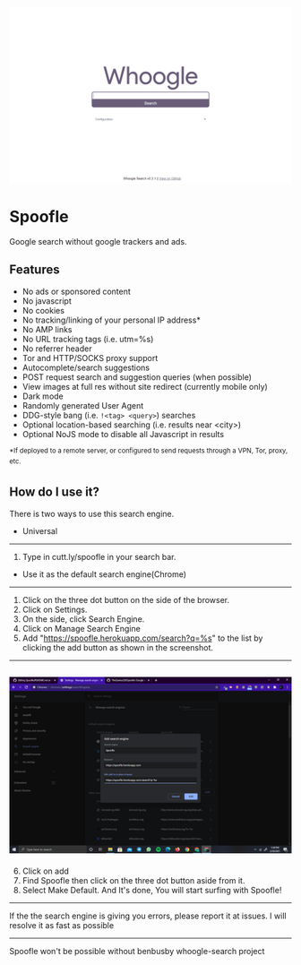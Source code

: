 ![spooflesplash](https://github.com/TheGamerz29/Spoofle/raw/main/Screenshot%20(23).png)
# Spoofle
Google search without google trackers and ads.

## Features
- No ads or sponsored content
- No javascript
- No cookies
- No tracking/linking of your personal IP address\*
- No AMP links
- No URL tracking tags (i.e. utm=%s)
- No referrer header
- Tor and HTTP/SOCKS proxy support
- Autocomplete/search suggestions
- POST request search and suggestion queries (when possible)
- View images at full res without site redirect (currently mobile only)
- Dark mode
- Randomly generated User Agent
- DDG-style bang (i.e. `!<tag> <query>`) searches
- Optional location-based searching (i.e. results near \<city\>)
- Optional NoJS mode to disable all Javascript in results

<sup>*If deployed to a remote server, or configured to send requests through a VPN, Tor, proxy, etc.</sup>

## How do I use it?

There is two ways to use this search engine.

- Universal
---

1. Type in cutt.ly/spoofle in your search bar.<br>

- Use it as the default search engine(Chrome)
---

1. Click on the three dot button on the side of the browser.
2. Click on Settings.
3. On the side, click Search Engine.
4. Click on Manage Search Engine
5. Add "https://spoofle.herokuapp.com/search?q=%s" to the list by clicking the add button as shown in the screenshot.<br>
---
![spoofle1](https://github.com/TheGamerz29/Spoofle/raw/main/Screenshot%20(21).png)
---
6. Click on add
7. Find Spoofle then click on the three dot button aside from it.
8. Select Make Default.
And It's done, You will start surfing with Spoofle!
---

If the the search engine is giving you errors, please report it at issues. I will resolve it as fast as possible

---

Spoofle won't be possible without benbusby whoogle-search project
